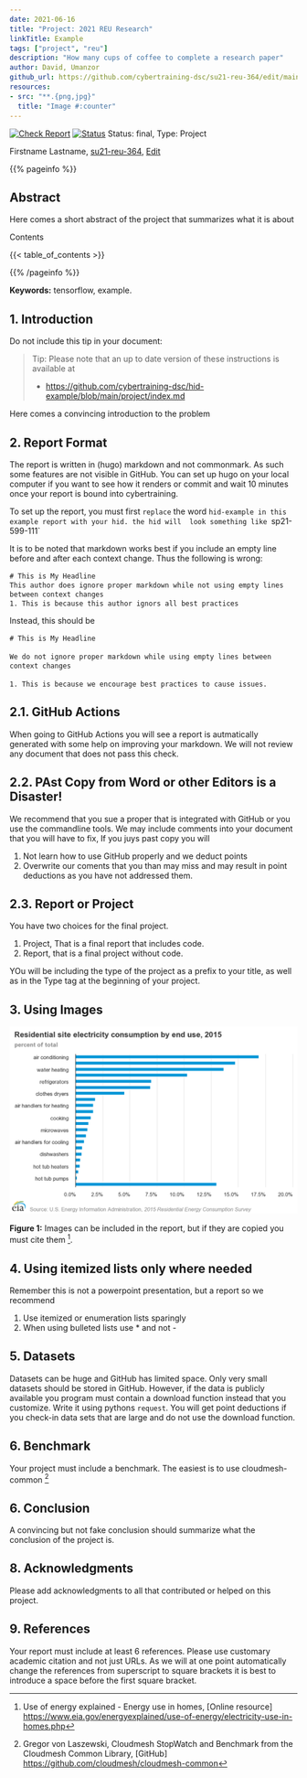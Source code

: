 ```yaml
---
date: 2021-06-16
title: "Project: 2021 REU Research"
linkTitle: Example
tags: ["project", "reu"]
description: "How many cups of coffee to complete a research paper"
author: David, Umanzor
github_url: https://github.com/cybertraining-dsc/su21-reu-364/edit/main/project/index.md
resources:
- src: "**.{png,jpg}"
  title: "Image #:counter"
---
```


[![Check Report](https://github.com/cybertraining-dsc/hid-example/workflows/Check%20Report/badge.svg)](https://github.com/cybertraining-dsc/su21-reu-364/actions)
[![Status](https://github.com/cybertraining-dsc/hid-example/workflows/Status/badge.svg)](https://github.com/cybertraining-dsc/su21-reu-364/actions)
Status: final, Type: Project


Firstname Lastname, [su21-reu-364](https://github.com/cybertraining-dsc/su21-reu-364), [Edit](https://github.com/cybertraining-dsc/su21-reu-364/blob/main/project/index.md)

{{% pageinfo %}}

## Abstract

Here comes a short abstract of the project that summarizes what it is about

Contents

{{< table_of_contents >}}

{{% /pageinfo %}}

**Keywords:** tensorflow, example. 

## 1. Introduction

Do not include this tip in your document:

> Tip: Please note that an up to date version of these instructions is available at
>
> * <https://github.com/cybertraining-dsc/hid-example/blob/main/project/index.md>


Here comes a convincing introduction to the problem

## 2. Report Format

The report is written in (hugo) markdown and not commonmark. As such some features are not visible in GitHub. You can 
set up hugo on your local computer if you want to see how it renders or commit and wait 10 minutes once your report is 
bound into cybertraining.

To set up the report, you must first `replace` the word `hid-example in this example report with your hid. the hid will 
look something like `sp21-599-111`

It is to be noted that markdown works best if you include an empty line before and after each context change. 
Thus the following is wrong:

```
# This is My Headline
This author does ignore proper markdown while not using empty lines between context changes
1. This is because this author ignors all best practices
```

Instead, this should be 

```
# This is My Headline

We do not ignore proper markdown while using empty lines between context changes

1. This is because we encourage best practices to cause issues.
```

## 2.1. GitHub Actions

When going to GitHub Actions you will see a report is autmatically generated with some help on improving your markdown. 
We will not review any document that does not pass this check.

## 2.2. PAst Copy from Word or other Editors is a Disaster!

We recommend that you sue a proper that is integrated with GitHub or you use the commandline tools. We may include 
comments into your document that you will have to fix, If you juys past copy you will 

1. Not learn how to use GitHub properly and we deduct points
2. Overwrite our coments that you than may miss and may result in point deductions as you have not addressed them.

## 2.3. Report or Project

You have two choices for the final project. 

1. Project, That is a final report that includes code.
2. Report, that is a final project without code.
   
YOu will be including the type of the project as a prefix to your title, as well as in the Type tag
at the beginning of your project.

## 3. Using Images

![Figure 1](https://github.com/cybertraining-dsc/fa20-523-314/raw/main/project/images/chart.png)

**Figure 1:** Images can be included in the report, but if they are copied you must cite them [^1].

## 4. Using itemized lists only where needed

Remember this is not a powerpoint presentation, but a report so we recommend

1. Use itemized or enumeration lists sparingly
2. When using bulleted lists use * and not - 
   
## 5. Datasets

Datasets can be huge and GitHub has limited space. Only very small datasets should be stored in GitHub.
However, if the data is publicly available you program must contain a download function instead that you customize.
Write it using pythons `request`. You will get point deductions if you check-in data sets that are large and do not use
the download function.

## 6. Benchmark

Your project must include a benchmark. The easiest is to use cloudmesh-common [^2]
 
## 6. Conclusion

A convincing but not fake conclusion should summarize what the conclusion of the project is.

## 8. Acknowledgments

Please add acknowledgments to all that contributed or helped on this project.  

## 9. References

Your report must include at least 6 references. Please use customary academic citation and not just URLs. As we will at 
one point automatically change the references from superscript to square brackets it is best to introduce a space before 
the first square bracket.

[^1]: Use of energy explained - Energy use in homes, [Online resource] 
      <https://www.eia.gov/energyexplained/use-of-energy/electricity-use-in-homes.php>


[^2]: Gregor von Laszewski, Cloudmesh StopWatch and Benchmark from the Cloudmesh Common Library, [GitHub] 
      <https://github.com/cloudmesh/cloudmesh-common>

